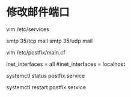 # 修改邮件端口


vim /etc/services

smtp            35/tcp          mail
smtp            35/udp          mail


vim /etc/postfix/main.cf

inet_interfaces = all
#inet_interfaces = localhost


systemctl status postfix.service

systemctl restart postfix.service